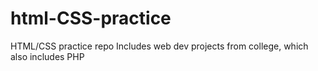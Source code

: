 # html-CSS-practice
HTML/CSS practice repo
Includes web dev projects from college, which also includes PHP
